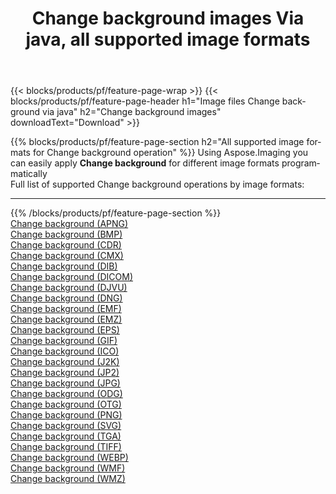 ﻿---
title: Change background images Via java, all supported image formats 
weight: 3920
url: /java/change-background 
lang: en
langdirlevel: 2
locales: zh-hans,ja,it,ru,de,es,fr,nl,id,lt,pl,pt,vi,tr,ko,zh-hant,ar,hi,th,sv,cs,uk,he
description: Using Aspose.Imaging you can easily Change background images Via java
---

{{< blocks/products/pf/feature-page-wrap >}}
{{< blocks/products/pf/feature-page-header h1="Image files Change background via java" h2="Change background images" downloadText="Download" >}}


{{% blocks/products/pf/feature-page-section  h2="All supported image formats for Change background operation" %}}
Using Aspose.Imaging you can easily apply **Change background** for different image formats programmatically
<br/>
Full list of supported Change background operations by image formats:
<hr/>
{{% /blocks/products/pf/feature-page-section %}}
<div class="container-fluid productfamilypage bg-gray">
    <div class="convertypes bg-gray agp-content section">
        <div class="container">
		<div class="row other-converters">
		    <div class='col-md-2 other-converter remove-lp remove-rp'><a href="/imaging/java/change-background/apng" >Change background (APNG)</a></div><div class='col-md-2 other-converter remove-lp remove-rp'><a href="/imaging/java/change-background/bmp" >Change background (BMP)</a></div><div class='col-md-2 other-converter remove-lp remove-rp'><a href="/imaging/java/change-background/cdr" >Change background (CDR)</a></div><div class='col-md-2 other-converter remove-lp remove-rp'><a href="/imaging/java/change-background/cmx" >Change background (CMX)</a></div><div class='col-md-2 other-converter remove-lp remove-rp'><a href="/imaging/java/change-background/dib" >Change background (DIB)</a></div><div class='col-md-2 other-converter remove-lp remove-rp'><a href="/imaging/java/change-background/dicom" >Change background (DICOM)</a></div><div class='col-md-2 other-converter remove-lp remove-rp'><a href="/imaging/java/change-background/djvu" >Change background (DJVU)</a></div><div class='col-md-2 other-converter remove-lp remove-rp'><a href="/imaging/java/change-background/dng" >Change background (DNG)</a></div><div class='col-md-2 other-converter remove-lp remove-rp'><a href="/imaging/java/change-background/emf" >Change background (EMF)</a></div><div class='col-md-2 other-converter remove-lp remove-rp'><a href="/imaging/java/change-background/emz" >Change background (EMZ)</a></div><div class='col-md-2 other-converter remove-lp remove-rp'><a href="/imaging/java/change-background/eps" >Change background (EPS)</a></div><div class='col-md-2 other-converter remove-lp remove-rp'><a href="/imaging/java/change-background/gif" >Change background (GIF)</a></div><div class='col-md-2 other-converter remove-lp remove-rp'><a href="/imaging/java/change-background/ico" >Change background (ICO)</a></div><div class='col-md-2 other-converter remove-lp remove-rp'><a href="/imaging/java/change-background/j2k" >Change background (J2K)</a></div><div class='col-md-2 other-converter remove-lp remove-rp'><a href="/imaging/java/change-background/jp2" >Change background (JP2)</a></div><div class='col-md-2 other-converter remove-lp remove-rp'><a href="/imaging/java/change-background/jpg" >Change background (JPG)</a></div><div class='col-md-2 other-converter remove-lp remove-rp'><a href="/imaging/java/change-background/odg" >Change background (ODG)</a></div><div class='col-md-2 other-converter remove-lp remove-rp'><a href="/imaging/java/change-background/otg" >Change background (OTG)</a></div><div class='col-md-2 other-converter remove-lp remove-rp'><a href="/imaging/java/change-background/png" >Change background (PNG)</a></div><div class='col-md-2 other-converter remove-lp remove-rp'><a href="/imaging/java/change-background/svg" >Change background (SVG)</a></div><div class='col-md-2 other-converter remove-lp remove-rp'><a href="/imaging/java/change-background/tga" >Change background (TGA)</a></div><div class='col-md-2 other-converter remove-lp remove-rp'><a href="/imaging/java/change-background/tiff" >Change background (TIFF)</a></div><div class='col-md-2 other-converter remove-lp remove-rp'><a href="/imaging/java/change-background/webp" >Change background (WEBP)</a></div><div class='col-md-2 other-converter remove-lp remove-rp'><a href="/imaging/java/change-background/wmf" >Change background (WMF)</a></div><div class='col-md-2 other-converter remove-lp remove-rp'><a href="/imaging/java/change-background/wmz" >Change background (WMZ)</a></div>
                </div>
        </div>
    </div>
</div>
<br/>


